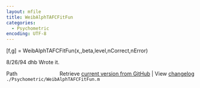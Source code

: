 ```yaml
---
layout: mfile
title: WeibAlphTAFCFitFun
categories:
  - Psychometric
encoding: UTF-8
---
```


[f,g] = WeibAlphTAFCFitFun(x,,beta,level,nCorrect,nError)  

8/26/94     dhb     Wrote it.  


<div class="code_header" style="text-align:right;">
  <span style="float:left;">Path&nbsp;&nbsp;</span> <span class="counter">Retrieve <a href=
  "https://raw.github.com/Psychtoolbox-3/Psychtoolbox-3/beta/./Psychometric/WeibAlphTAFCFitFun.m">current version from GitHub</a> | View <a href=
  "https://github.com/Psychtoolbox-3/Psychtoolbox-3/commits/beta/./Psychometric/WeibAlphTAFCFitFun.m">changelog</a></span>
</div>
<div class="code">
  <code>./Psychometric/WeibAlphTAFCFitFun.m</code>
</div>
